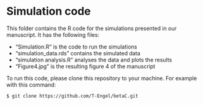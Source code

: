 
# Simulation code

This folder contains the R code for the simulations presented in our
manuscript. It has the following files:

  - “Simulation.R” is the code to run the simulations
  - “simulation\_data.rds” contains the simulated data
  - “simulation analysis.R” analyses the data and plots the results
  - “Figure4.jpg” is the resulting figure 4 of the manuscript

To run this code, please clone this repository to your machine. For
example with this command:

`$ git clone https://github.com/T-Engel/betaC.git`
